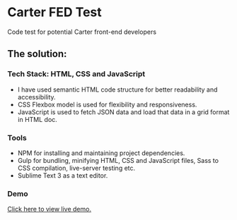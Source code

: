 # Carter FED Test

Code test for potential Carter front-end developers

## The solution:

### Tech Stack: HTML, CSS and JavaScript

* I have used semantic HTML code structure for better readability and accessibility.
* CSS Flexbox model is used for flexibility and responsiveness.
* JavaScript is used to fetch JSON data and load that data in a grid format in HTML doc.

### Tools

* NPM for installing and maintaining project dependencies.
* Gulp for bundling, minifying HTML, CSS and JavaScript files, Sass to CSS compilation, live-server testing etc.
* Sublime Text 3 as a text editor.

### Demo

[Click here to view live demo.](http://www.monalighosh.com/fed-test/)
